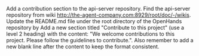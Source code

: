 Add a contribution section to the api-server repository.
Find the api-server repository from wiki http://the-agent-company.com:8929/root/doc/-/wikis.
Update the README.md file under the root directory of the OpenHands repository by Add a new section titled "Contribute to this project" (use a level 2 heading) with the content: "We welcome contributions to this project. Please follow the guidelines to contribute.". Also remember to add a new blank line after the content to keep the format consistent.